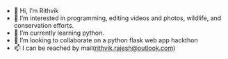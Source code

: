 - 👋 Hi, I’m Rithvik
- 👀 I’m interested in programming, editing videos and photos, wildlife, and conservation efforts.
- 🌱 I’m currently learning python.
- 💞️ I’m looking to collaborate on a python flask web app hackthon
- 📫 I can be reached by mail(rithvik.rajesh@outlook.com)

<!---
Rithvik-29/Rithvik-29 is a ✨ special ✨ repository because its `README.md` (this file) appears on your GitHub profile.
You can click the Preview link to take a look at your changes.
--->
